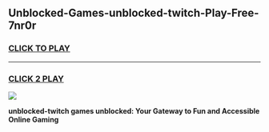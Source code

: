 
## Unblocked-Games-unblocked-twitch-Play-Free-7nr0r
<h3>
<a href="https://premium76.site?title=unblocked-twitch&ref=23A">CLICK TO PLAY</a></h3>
<hr>

<h3>
<a href="https://premium76.site?title=unblocked-twitch&ref=23A">CLICK 2 PLAY</a>
  
</h3>

<a href="https://premium76.site?title=unblocked-twitch&ref=23A"><img src="https://clearcache.store/games.png"></a>


**unblocked-twitch games unblocked: Your Gateway to Fun and Accessible Online Gaming**
